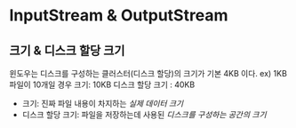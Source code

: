 # InputStream & OutputStream

## 크기 & 디스크 할당 크기
윈도우는 디스크를 구성하는 클러스터(디스크 할당)의 크기가 기본 4KB 이다.
ex) 1KB 파일이 10개일 경우
    크기: 10KB
    디스크 할당 크기 : 40KB

- 크기: 진짜 파일 내용이 차지하는 *실제 데이터 크기*
- 디스크 할당 크기: 파일을 저장하는데 사용된 *디스크를 구성하는 공간의 크기* 
